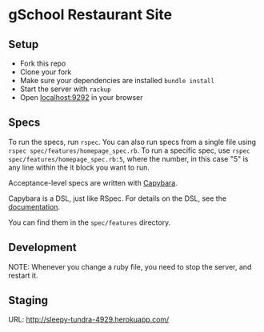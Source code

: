 # gSchool Restaurant Site

## Setup

* Fork this repo
* Clone your fork
* Make sure your dependencies are installed `bundle install`
* Start the server with `rackup`
* Open [localhost:9292](http://localhost:9292) in your browser

## Specs

To run the specs, run `rspec`. You can also run specs from a single file
using `rspec spec/features/homepage_spec.rb`. To run a specific spec, use
`rspec spec/features/homepage_spec.rb:5`, where the number, in this case "5"
is any line within the it block you want to run.

Acceptance-level specs are written
with [Capybara](http://rubydoc.info/github/jnicklas/capybara/master#Using_Capybara_with_RSpec).

Capybara is a DSL, just like RSpec. For details on the DSL,
see the [documentation](http://rubydoc.info/github/jnicklas/capybara/master#The_DSL).

You can find them in the `spec/features` directory.

## Development

NOTE: Whenever you change a ruby file, you need to stop the server, and restart it.

## Staging

URL: http://sleepy-tundra-4929.herokuapp.com/